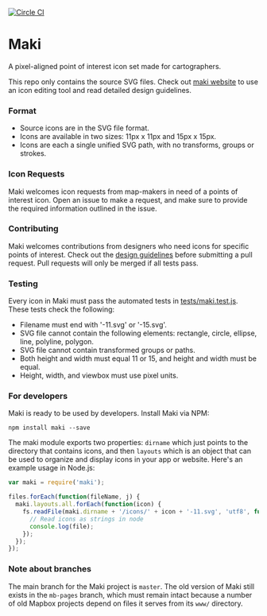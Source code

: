 [![Circle CI](https://circleci.com/gh/mapbox/maki-2.svg?style=svg)](https://circleci.com/gh/mapbox/maki-2)

# Maki

A pixel-aligned point of interest icon set made for cartographers.

This repo only contains the source SVG files. Check out [maki website](https://mapbox.com/maki-icons/) to use an icon editing tool and read detailed design guidelines.

### Format

- Source icons are in the SVG file format.
- Icons are available in two sizes: 11px x 11px and 15px x 15px.
- Icons are each a single unified SVG path, with no transforms, groups or strokes.

### Icon Requests

Maki welcomes icon requests from map-makers in need of a points of interest icon. Open an issue to make a request, and make sure to provide the required information outlined in the issue.

### Contributing

Maki welcomes contributions from designers who need icons for specific points of interest. Check out the [design guidelines](https://www.mapbox.com/maki-icons/guidelines/) before submitting a pull request. Pull requests will only be merged if all tests pass.

### Testing

Every icon in Maki must pass the automated tests in [tests/maki.test.js](https://github.com/mapbox/maki/tree/master/test/maki.test.js). These tests check the following:

- Filename must end with '-11.svg' or '-15.svg'.
- SVG file cannot contain the following elements: rectangle, circle, ellipse, line, polyline, polygon.
- SVG file cannot contain transformed groups or paths.
- Both height and width must equal 11 or 15, and height and width must be equal.
- Height, width, and viewbox must use pixel units.

### For developers

Maki is ready to be used by developers. Install Maki via NPM:

```
npm install maki --save
```

The maki module exports two properties: `dirname` which just points to the directory that contains icons, and then `layouts` which is an object that can be used to organize and display icons in your app or website. Here's an example usage in Node.js:

``` js
var maki = require('maki');

files.forEach(function(fileName, j) {
  maki.layouts.all.forEach(function(icon) {
    fs.readFile(maki.dirname + '/icons/' + icon + '-11.svg', 'utf8', function(err, file) {
      // Read icons as strings in node
      console.log(file);
    });
  });
});

```

### Note about branches

The main branch for the Maki project is `master`. The old version of Maki still exists in the `mb-pages` branch, which must remain intact because a number of old Mapbox projects depend on files it serves from its `www/` directory.
